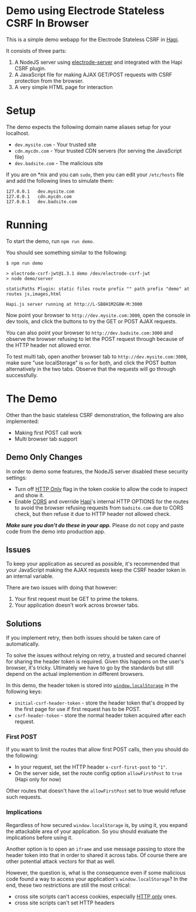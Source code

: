 # Demo using Electrode Stateless CSRF In Browser

This is a simple demo webapp for the Electrode Stateless CSRF in [Hapi].

It consists of three parts:

1.  A NodeJS server using [electrode-server] and integrated with the Hapi CSRF plugin.
2.  A JavaScript file for making AJAX GET/POST requests with CSRF protection from the browser.
3.  A very simple HTML page for interaction

# Setup

The demo expects the following domain name aliases setup for your localhost.

* `dev.mysite.com` - Your trusted site
* `cdn.mycdn.com` - Your trusted CDN servers (for serving the JavaScript file)
* `dev.badsite.com` - The malicious site

If you are on \*nix and you can `sudo`, then you can edit your `/etc/hosts` file and add the following lines to simulate them:

```
127.0.0.1   dev.mysite.com
127.0.0.1   cdn.mycdn.com
127.0.0.1   dev.badsite.com
```

# Running

To start the demo, run `npm run demo`.

You should see something similar to the following:

```
$ npm run demo

> electrode-csrf-jwt@1.3.1 demo /dev/electrode-csrf-jwt
> node demo/server

staticPaths Plugin: static files route prefix "" path prefix "demo" at routes js,images,html

Hapi.js server running at http://L-SB8H1M2G8W-M:3000
```

Now point your browser to `http://dev.mysite.com:3000`, open the console in dev tools, and click the buttons to try the GET or POST AJAX requests.

You can also point your browser to `http://dev.badsite.com:3000` and observe the browser refusing to let the POST request through because of the HTTP header not allowed error.

To test multi tab, open another browser tab to `http://dev.mysite.com:3000`, make sure "use localStorage" is `on` for both, and click the POST button alternatively in the two tabs. Observe that the requests will go through successfully.

# The Demo

Other than the basic stateless CSRF demonstration, the following are also implemented:

* Making first POST call work
* Multi browser tab support

## Demo Only Changes

In order to demo some features, the NodeJS server disabled these security settings:

* Turn off [HTTP Only] flag in the token cookie to allow the code to inspect and show it.
* Enable [CORS] and override [Hapi]'s internal HTTP OPTIONS for the routes to avoid the browser refusing requests from `badsite.com` due to CORS check, but then refuse it due to HTTP header not allowed check.

**_Make sure you don't do these in your app._** Please do not copy and paste code from the demo into production app.

## Issues

To keep your application as secured as possible, it's recommended that your JavaScript making the AJAX requests keep the CSRF header token in an internal variable.

There are two issues with doing that however:

1.  Your first request must be GET to prime the tokens.
2.  Your application doesn't work across browser tabs.

## Solutions

If you implement retry, then both issues should be taken care of automatically.

To solve the issues without relying on retry, a trusted and secured channel for sharing the header token is required. Given this happens on the user's browser, it's tricky. Ultimately we have to go by the standards but still depend on the actual implemention in different browsers.

In this demo, the header token is stored into [`window.localStorage`] in the following keys:

* `initial-csrf-header-token` - store the header token that's dropped by the first page for use if first request has to be POST.
* `csrf-header-token` - store the normal header token acquired after each request.

### First POST

If you want to limit the routes that allow first POST calls, then you should do the following:

* In your request, set the HTTP header `x-csrf-first-post` to `"1"`.
* On the server side, set the route config option `allowFirstPost` to `true` (Hapi only for now)

Other routes that doesn't have the `allowFirstPost` set to true would refuse such requests.

### Implications

Regardless of how secured `window.localStorage` is, by using it, you expand the attackable area of your application. So you should evaluate the implications before using it.

Another option is to open an `iframe` and use message passing to store the header token into that in order to shared it across tabs. Of course there are other potential attack vectors for that as well.

However, the question is, what is the consequence even if some malicious code found a way to access your application's `window.localStorage`? In the end, these two restrictions are still the most critical:

* cross site scripts can't access cookies, especially [HTTP only] ones.
* cross site scripts can't set HTTP headers

[hapi]: https://www.npmjs.com/package/hapi
[electrode-server]: https://www.npmjs.com/package/electrode-server
[http only]: https://www.owasp.org/index.php/HttpOnly
[`window.localstorage`]: https://developer.mozilla.org/en-US/docs/Web/API/Window/localStorage
[cors]: https://developer.mozilla.org/en-US/docs/Web/HTTP/CORS
